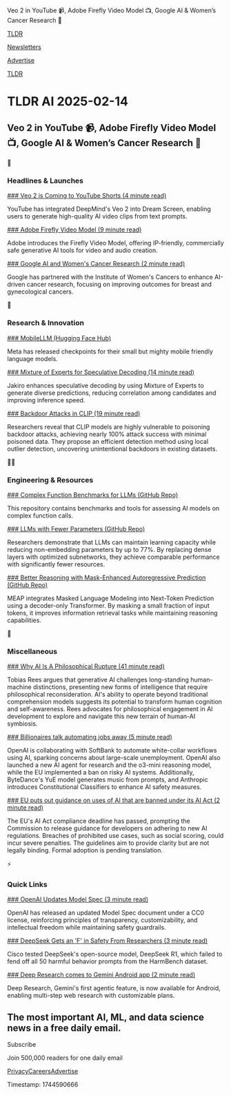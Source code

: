 Veo 2 in YouTube 📹, Adobe Firefly Video Model 📺, Google AI & Women’s Cancer Research 🧠

[TLDR](/)

[Newsletters](/newsletters)

[Advertise](https://advertise.tldr.tech/)

[TLDR](/)

# TLDR AI 2025-02-14

## Veo 2 in YouTube 📹, Adobe Firefly Video Model 📺, Google AI & Women’s Cancer Research 🧠

🚀

### Headlines & Launches

[### Veo 2 is Coming to YouTube Shorts (4 minute read)](https://blog.youtube/news-and-events/veo-2-shorts/?utm_source=tldrai)

YouTube has integrated DeepMind's Veo 2 into Dream Screen, enabling users to generate high-quality AI video clips from text prompts.

[### Adobe Firefly Video Model (9 minute read)](https://blog.adobe.com/en/publish/2025/02/12/meet-firefly-video-model-ai-powered-creation-with-unparalleled-creative-control?utm_source=tldrai)

Adobe introduces the Firefly Video Model, offering IP-friendly, commercially safe generative AI tools for video and audio creation.

[### Google AI and Women's Cancer Research (2 minute read)](https://blog.google/technology/health/google-ai-institute-womens-cancers/?utm_source=tldrai)

Google has partnered with the Institute of Women's Cancers to enhance AI-driven cancer research, focusing on improving outcomes for breast and gynecological cancers.

🧠

### Research & Innovation

[### MobileLLM (Hugging Face Hub)](https://huggingface.co/collections/facebook/mobilellm-6722be18cb86c20ebe113e95?utm_source=tldrai)

Meta has released checkpoints for their small but mighty mobile friendly language models.

[### Mixture of Experts for Speculative Decoding (14 minute read)](https://arxiv.org/abs/2502.06282?utm_source=tldrai)

Jakiro enhances speculative decoding by using Mixture of Experts to generate diverse predictions, reducing correlation among candidates and improving inference speed.

[### Backdoor Attacks in CLIP (19 minute read)](https://arxiv.org/abs/2502.01385v1?utm_source=tldrai)

Researchers reveal that CLIP models are highly vulnerable to poisoning backdoor attacks, achieving nearly 100% attack success with minimal poisoned data. They propose an efficient detection method using local outlier detection, uncovering unintentional backdoors in existing datasets.

👨‍💻

### Engineering & Resources

[### Complex Function Benchmarks for LLMs (GitHub Repo)](https://github.com/thudm/complexfuncbench?utm_source=tldrai)

This repository contains benchmarks and tools for assessing AI models on complex function calls.

[### LLMs with Fewer Parameters (GitHub Repo)](https://github.com/joaopauloschuler/less-parameters-llm?utm_source=tldrai)

Researchers demonstrate that LLMs can maintain learning capacity while reducing non-embedding parameters by up to 77%. By replacing dense layers with optimized subnetworks, they achieve comparable performance with significantly fewer resources.

[### Better Reasoning with Mask-Enhanced Autoregressive Prediction (GitHub Repo)](https://github.com/scitix/MEAP?utm_source=tldrai)

MEAP integrates Masked Language Modeling into Next-Token Prediction using a decoder-only Transformer. By masking a small fraction of input tokens, it improves information retrieval tasks while maintaining reasoning capabilities.

🎁

### Miscellaneous

[### Why AI Is A Philosophical Rupture (41 minute read)](https://www.noemamag.com/why-ai-is-a-philosophical-rupture/?utm_source=tldrai)

Tobias Rees argues that generative AI challenges long-standing human-machine distinctions, presenting new forms of intelligence that require philosophical reconsideration. AI's ability to operate beyond traditional comprehension models suggests its potential to transform human cognition and self-awareness. Rees advocates for philosophical engagement in AI development to explore and navigate this new terrain of human-AI symbiosis.

[### Billionaires talk automating jobs away (5 minute read)](https://techcrunch.com/2025/02/04/this-week-in-ai-billionaires-talk-automating-jobs-away/?utm_source=tldrai)

OpenAI is collaborating with SoftBank to automate white-collar workflows using AI, sparking concerns about large-scale unemployment. OpenAI also launched a new AI agent for research and the o3-mini reasoning model, while the EU implemented a ban on risky AI systems. Additionally, ByteDance's YuE model generates music from prompts, and Anthropic introduces Constitutional Classifiers to enhance AI safety measures.

[### EU puts out guidance on uses of AI that are banned under its AI Act (2 minute read)](https://techcrunch.com/2025/02/04/eu-puts-out-guidance-on-uses-of-ai-that-are-banned-under-its-ai-act/?utm_source=tldrai)

The EU's AI Act compliance deadline has passed, prompting the Commission to release guidance for developers on adhering to new AI regulations. Breaches of prohibited use cases, such as social scoring, could incur severe penalties. The guidelines aim to provide clarity but are not legally binding. Formal adoption is pending translation.

⚡️

### Quick Links

[### OpenAI Updates Model Spec (3 minute read)](https://openai.com/index/sharing-the-latest-model-spec/?utm_source=tldrai)

OpenAI has released an updated Model Spec document under a CC0 license, reinforcing principles of transparency, customizability, and intellectual freedom while maintaining safety guardrails.

[### DeepSeek Gets an 'F' in Safety From Researchers (3 minute read)](https://gizmodo.com/deepseek-gets-an-f-in-safety-from-researchers-2000558645?utm_source=tldrai)

Cisco tested DeepSeek's open-source model, DeepSeek R1, which failed to fend off all 50 harmful behavior prompts from the HarmBench dataset.

[### Deep Research comes to Gemini Android app (2 minute read)](https://9to5google.com/2025/02/04/gemini-deep-research-android/?utm_source=tldrai)

Deep Research, Gemini's first agentic feature, is now available for Android, enabling multi-step web research with customizable plans.

## The most important AI, ML, and data science news in a free daily email.

Subscribe

Join 500,000 readers for one daily email

[Privacy](/privacy)[Careers](https://jobs.ashbyhq.com/tldr.tech)[Advertise](/ai/advertise)

Timestamp: 1744590666